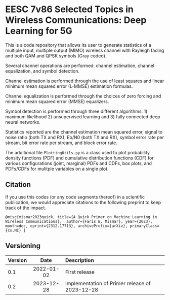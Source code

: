 # EESC 7v86 Selected Topics in Wireless Communications: Deep Learning for 5G

This is a code repository that allows its user to generate statistics of a multiple input, multiple output (MIMO) wireless channel with Rayleigh fading and both QAM and QPSK symbols (Gray coded).

Several channel operations are performed: channel estimation, channel equalization, and symbol detection.

Channel estimation is performed through the use of least squares and linear minimum mean squared error (L-MMSE) estimation formulas.

Channel equalization is performed through the choices of zero forcing and minimum mean squared error (MMSE) equalizers.

Symbol detection is performed through three different algorithms: 1) maximum likelihood 2) unsupervised learning and 3) fully connected deep neural networks.

Statistics reported are the channel estimation mean squared error, signal to noise ratio (both TX and RX), Eb/N0 (both TX and RX), symbol error rate per stream, bit error rate per stream, and block error rate.

The additional file `PlottingUtils.py` is a class used to plot probability density functions (PDF) and cumulative distribution functions (CDF) for various configurations (joint, marginal) PDFs and CDFs, box plots, and PDFs/CDFs for mulitple variables on a single plot.

## Citation

If you use this codes (or any code segments thereof) in a scientific publication, we would appreciate citations to the following preprint to keep track of the impact.

`
@misc{mismar2023quick,
      title={A Quick Primer on Machine Learning in Wireless Communications}, 
      author={Faris B. Mismar},
      year={2023},
      month=dec,
      eprint={2312.17713},
      archivePrefix={arXiv},
      primaryClass={cs.NI}
}
`

## Versioning

| Version        | Date           | Description  |
| ------------- |:-------------:| :-----|
| 0.1      | 2022-01-02 | First release |
| 0.2      | 2023-12-28 | Implementation of Primer release of 2023-12-28 |

